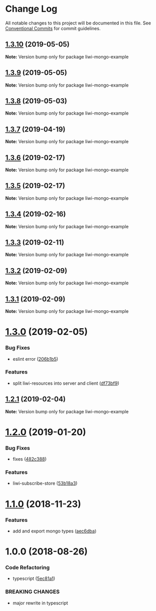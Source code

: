 # Change Log

All notable changes to this project will be documented in this file.
See [Conventional Commits](https://conventionalcommits.org) for commit guidelines.

## [1.3.10](https://github.com/liwijs/liwi/compare/liwi-mongo-example@1.3.9...liwi-mongo-example@1.3.10) (2019-05-05)

**Note:** Version bump only for package liwi-mongo-example





## [1.3.9](https://github.com/liwijs/liwi/compare/liwi-mongo-example@1.3.8...liwi-mongo-example@1.3.9) (2019-05-05)

**Note:** Version bump only for package liwi-mongo-example





## [1.3.8](https://github.com/liwijs/liwi/compare/liwi-mongo-example@1.3.7...liwi-mongo-example@1.3.8) (2019-05-03)

**Note:** Version bump only for package liwi-mongo-example





## [1.3.7](https://github.com/liwijs/liwi/compare/liwi-mongo-example@1.3.6...liwi-mongo-example@1.3.7) (2019-04-19)

**Note:** Version bump only for package liwi-mongo-example





## [1.3.6](https://github.com/liwijs/liwi/compare/liwi-mongo-example@1.3.5...liwi-mongo-example@1.3.6) (2019-02-17)

**Note:** Version bump only for package liwi-mongo-example





## [1.3.5](https://github.com/liwijs/liwi/compare/liwi-mongo-example@1.3.4...liwi-mongo-example@1.3.5) (2019-02-17)

**Note:** Version bump only for package liwi-mongo-example





## [1.3.4](https://github.com/liwijs/liwi/compare/liwi-mongo-example@1.3.3...liwi-mongo-example@1.3.4) (2019-02-16)

**Note:** Version bump only for package liwi-mongo-example





## [1.3.3](https://github.com/liwijs/liwi/compare/liwi-mongo-example@1.3.2...liwi-mongo-example@1.3.3) (2019-02-11)

**Note:** Version bump only for package liwi-mongo-example





## [1.3.2](https://github.com/liwijs/liwi/compare/liwi-mongo-example@1.3.1...liwi-mongo-example@1.3.2) (2019-02-09)

**Note:** Version bump only for package liwi-mongo-example





## [1.3.1](https://github.com/liwijs/liwi/compare/liwi-mongo-example@1.3.0...liwi-mongo-example@1.3.1) (2019-02-09)

**Note:** Version bump only for package liwi-mongo-example





# [1.3.0](https://github.com/liwijs/liwi/compare/liwi-mongo-example@1.2.1...liwi-mongo-example@1.3.0) (2019-02-05)


### Bug Fixes

* eslint error ([206b1b5](https://github.com/liwijs/liwi/commit/206b1b5))


### Features

* split liwi-resources into server and client ([df73bf9](https://github.com/liwijs/liwi/commit/df73bf9))





## [1.2.1](https://github.com/liwijs/liwi/compare/liwi-mongo-example@1.2.0...liwi-mongo-example@1.2.1) (2019-02-04)

**Note:** Version bump only for package liwi-mongo-example





# [1.2.0](https://github.com/liwijs/liwi/compare/liwi-mongo-example@1.1.0...liwi-mongo-example@1.2.0) (2019-01-20)


### Bug Fixes

* fixes ([482c388](https://github.com/liwijs/liwi/commit/482c388))


### Features

* liwi-subscribe-store ([53b18a3](https://github.com/liwijs/liwi/commit/53b18a3))





# [1.1.0](https://github.com/liwijs/liwi/compare/liwi-mongo-example@1.0.0...liwi-mongo-example@1.1.0) (2018-11-23)


### Features

* add and export mongo types ([aec6dba](https://github.com/liwijs/liwi/commit/aec6dba))





<a name="1.0.0"></a>
# 1.0.0 (2018-08-26)


### Code Refactoring

* typescript ([5ec81a1](https://github.com/liwijs/liwi/commit/5ec81a1))


### BREAKING CHANGES

* major rewrite in typescript
